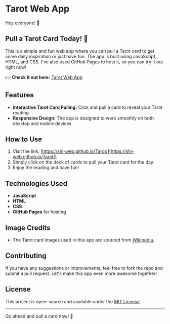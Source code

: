 # Tarot Web App

Hey everyone! 👋

## Pull a Tarot Card Today! 🌟

This is a simple and fun web app where you can pull a Tarot card to get some daily inspiration or just have fun. The app is built using JavaScript, HTML, and CSS. I've also used GitHub Pages to host it, so you can try it out right now!

👉 **Check it out here:** [Tarot Web App](https://shi-web.github.io/Tarot/)

## Features

- **Interactive Tarot Card Pulling:** Click and pull a card to reveal your Tarot reading.
- **Responsive Design:** The app is designed to work smoothly on both desktop and mobile devices.

## How to Use

1. Visit the link: [https://shi-web.github.io/Tarot/](https://shi-web.github.io/Tarot/)
2. Simply click on the deck of cards to pull your Tarot card for the day.
3. Enjoy the reading and have fun!

## Technologies Used

- **JavaScript**
- **HTML**
- **CSS**
- **GitHub Pages** for hosting

## Image Credits

- The Tarot card images used in this app are sourced from [Wikipedia](https://www.wikipedia.org/). 

## Contributing

If you have any suggestions or improvements, feel free to fork the repo and submit a pull request. Let's make this app even more awesome together!

## License

This project is open-source and available under the [MIT License](LICENSE).

---

Go ahead and pull a card now! 🎴
